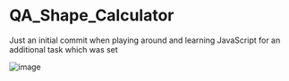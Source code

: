 # QA_Shape_Calculator
 
Just an initial commit when playing around and learning JavaScript for an additional task which was set

![image](https://user-images.githubusercontent.com/68980359/220413997-9f6e7b1c-a3b8-4243-bd31-f53616c804d7.png)
